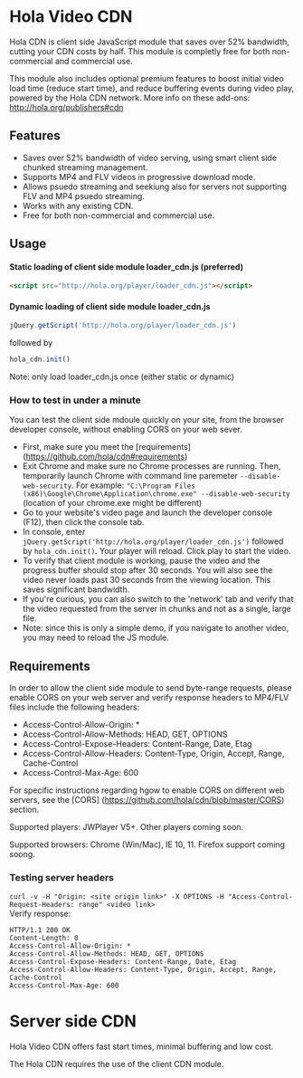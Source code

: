 # Hola Video CDN

Hola CDN is client side JavaScript module that saves over 52% bandwidth, cutting your CDN costs by half.
This module is completly free for both non-commercial and commercial use.

This module also includes optional premium features to boost initial video load time (reduce start time), and reduce buffering events during video play, powered by the Hola CDN network. More info on these add-ons: http://hola.org/publishers#cdn

## Features

* Saves over 52% bandwidth of video serving, using smart client side chunked streaming management.
* Supports MP4 and FLV videos in progressive download mode.
* Allows psuedo streaming and seekiung also for servers not supporting FLV and MP4 psuedo streaming.
* Works with any existing CDN.
* Free for both non-commercial and commercial use.

## Usage

#### Static loading of client side module loader_cdn.js (preferred)
```html
<script src="http://hola.org/player/loader_cdn.js"></script>
```
#### Dynamic loading of client side module loader_cdn.js
```js
jQuery.getScript('http://hola.org/player/loader_cdn.js')
```
followed by
```js
hola_cdn.init()
```

Note: only load loader_cdn.js once (either static or dynamic)

### How to test in under a minute
You can test the client side mdoule quickly on your site, from the browser developer console, without enabling CORS on your web sever.
* First, make sure you meet the [requirements] (https://github.com/hola/cdn#requirements)
* Exit Chrome and make sure no Chrome processes are running. Then, temporarily launch Chrome with command line paremeter `--disable-web-security`. For example: `"C:\Program Files (x86)\Google\Chrome\Application\chrome.exe" --disable-web-security` (location of your chrome.exe might be different)
* Go to your website's video page and launch the developer console (F12), then click the console tab.
* In console, enter `jQuery.getScript('http://hola.org/player/loader_cdn.js')` followed by `hola_cdn.init()`. Your player will reload. Click play to start the video.
* To verify that client module is working, pause the video and the progress buffer should stop after 30 seconds. You will also see the video never loads past 30 seconds from the viewing location. This saves significant bandwidth.
* If you're curious, you can also switch to the 'network' tab and verify that the video requested from the server in chunks and not as a single, large file.
* Note: since this is only a simple demo, if you navigate to another video, you may need to reload the JS module.

## Requirements

In order to allow the client side module to send byte-range requests, please enable CORS on your web server and verify response headers to MP4/FLV files include the following headers:

* Access-Control-Allow-Origin: *
* Access-Control-Allow-Methods: HEAD, GET, OPTIONS
* Access-Control-Expose-Headers: Content-Range, Date, Etag
* Access-Control-Allow-Headers: Content-Type, Origin, Accept, Range, Cache-Control
* Access-Control-Max-Age: 600

For specific instructions regarding hgow to enable CORS on different web servers, see the [CORS] (https://github.com/hola/cdn/blob/master/CORS) section.

Supported players: JWPlayer V5+. Other players coming soon.

Supported browsers: Chrome (Win/Mac), IE 10, 11. Firefox support coming soong.

### Testing server headers
```curl -v -H "Origin: <site origin link>" -X OPTIONS -H "Access-Control-Request-Headers: range" <video link>```  
Verify response:
```
HTTP/1.1 200 OK
Content-Length: 0
Access-Control-Allow-Origin: *
Access-Control-Allow-Methods: HEAD, GET, OPTIONS
Access-Control-Expose-Headers: Content-Range, Date, Etag
Access-Control-Allow-Headers: Content-Type, Origin, Accept, Range, Cache-Control
Access-Control-Max-Age: 600
```

# Server side CDN

Hola Video CDN offers fast start times, minimal buffering and low cost.

The Hola CDN requires the use of the client CDN module.
